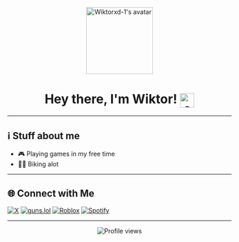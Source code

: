 <!-- Wiktorxd-1's GitHub Profile README -->

<p align="center">
  <img src="https://github.com/Wiktorxd-1.png" width="150" alt="Wiktorxd-1's avatar" />
</p>

<h1 align="center">
  Hey there, I'm Wiktor!
  <img src="https://cdn.discordapp.com/emojis/1127222005289201794.webp?size=96&animated=false" alt="emoji" height="32" style="vertical-align:middle">
</h1>

---



## ℹ️ Stuff about me

- 🎮 Playing games in my free time
- 🚴‍♂️ Biking alot

---

## 🌐 Connect with Me

[![X](https://img.shields.io/badge/X-1DA1F2?style=for-the-badge&logo=twitter&logoColor=white)](https://x.com/WiktorXd_1)
[![guns.lol](https://img.shields.io/badge/Guns.lol-000?style=for-the-badge&logo=data:image/svg+xml;base64,PHN2ZyBoZWlnaHQ9IjM0cHgiIHZpZXdCb3g9IjAgMCAzNCAzNCIgd2lkdGg9IjM0cHgiIHhtbG5zPSJodHRwOi8vd3d3LnczLm9yZy8yMDAwL3N2ZyI+PHBhdGggZD0iTTAgMGgzNHYzNEgwVjB6Ii8+PC9zdmc+)](https://guns.lol/wiktoxd_1)
[![Roblox](https://img.shields.io/badge/Roblox-232323?style=for-the-badge&logo=roblox&logoColor=white)](https://www.roblox.com/users/1119400070/profile)
[![Spotify](https://img.shields.io/badge/Spotify-1DB954?style=for-the-badge&logo=spotify&logoColor=white)](https://open.spotify.com/user/31mt6pacnvurn6jv6ebxl234bpxm)

---

<p align="center">
  <img src="https://komarev.com/ghpvc/?username=Wiktorxd-1&style=flat-square" alt="Profile views" />
</p>
